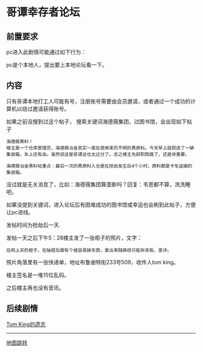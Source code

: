 # 哥谭幸存者论坛

## 前置要求

pc进入此剧情可能通过如下行为：

pc是个本地人，提出要上本地论坛看一下。

## 内容

只有哥谭本地打工人可能有号，注册账号需要由会员邀请，或者通过一个成功的计算机以绕过邀请获得账号。

如果之前没搜到过这个帖子， 搜索关键词海德薇集团，过图书馆，会出现如下帖子

    海德薇黑料！
    楼主是一个仓库管理员，海德薇冶金其实一直在使用来历不明的黑原料。今天早上就刚进了一辆集装箱，车上还有血。虽然说这是哥谭这也太过分了。总之楼主先辞职跑路了，还是命重要。

    海德薇冶金黑料帖重点：最后一次的黑原料入仓是在抢劫发生后4个小时，原料都是卡车运输的集装箱。

没过就是无关消息了，比如：海德薇集团算垄断吗？回复：韦恩都不算，洗洗睡吧。

如果没提到关键词，进入论坛后有困难成功的图书馆或幸运也会刷到此帖子，方便让pc进线。



发帖时间为抢劫后一天.

发帖一天之后下午5：28楼主发了一张柜子的照片，文字：

    在网上买的柜子，在抽屉后面有个缝容易掉东西，拿出来贼麻烦只能拆背板，差评。

照片角落里有一张快递单，地址布鲁谢特街233号509，收件人tom king。

楼主签名是一堆15位乱码。

之后楼主再也没有音讯。

## 后续剧情

[Tom King的遗志](/TK家.md)

----

[地图跳转](../地图跳转.md)